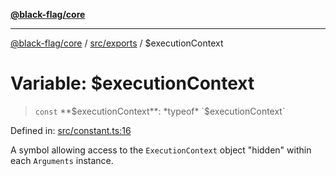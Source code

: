 [**@black-flag/core**](../../../README.md)

***

[@black-flag/core](../../../README.md) / [src/exports](../README.md) / $executionContext

# Variable: $executionContext

> `const` **$executionContext**: *typeof* `$executionContext`

Defined in: [src/constant.ts:16](https://github.com/Xunnamius/black-flag/blob/6975ac4841c42ac3213d392b5cb06d13a72628a4/src/constant.ts#L16)

A symbol allowing access to the `ExecutionContext` object "hidden" within
each `Arguments` instance.
